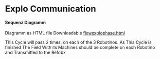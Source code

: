 Explo Communication
===================

#### Sequenz Diagramm  
Diagramm as HTML file Downloadable
[flowexplophase.html](https://gitlab.com/solidus/hefei/uploads/0255a77ff7645ec58fe65bc3328fd684/flowexplophase.html)


This Cycle will pass 2 times, on each of the 3 Robotinos. As This Cycle is finished The Field
With its Machines should be complete on each Robotino and Transmitted to the Refobx
